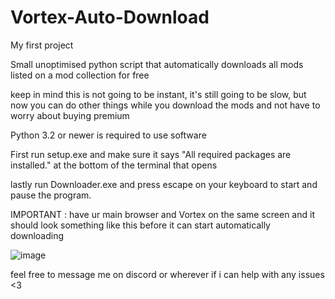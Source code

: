 # Vortex-Auto-Download

My first project

Small unoptimised python script that automatically downloads all mods listed on a mod collection for free

keep in mind this is not going to be instant, it's still going to be slow, but now you can do other things while you download the mods and not have to worry about buying premium 


Python 3.2 or newer is required to use software

First run setup.exe and make sure it says "All required packages are installed." at the bottom of the terminal that opens 

lastly run Downloader.exe and press escape on your keyboard to start and pause the program. 

IMPORTANT : have ur main browser and Vortex on the same screen and it should look something like this before it can start automatically downloading

![image](https://github.com/Bruchelich/Vortex-Auto-Download/assets/136720079/eb779539-b1be-4813-9be7-85c8232bd99f)

feel free to message me on discord or wherever if i can help with any issues <3
